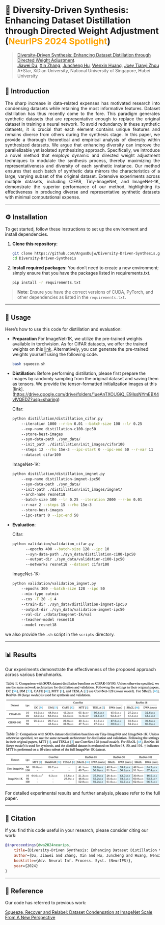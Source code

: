# 🌟 Diversity-Driven Synthesis: Enhancing Dataset Distillation through Directed Weight Adjustment (<span style="color:orange">NeurIPS 2024 Spotlight</span>)

>[Diversity-Driven Synthesis: Enhancing Dataset Distillation through Directed Weight Adjustment](https://arxiv.org/abs/2409.17612).<br>
> [Jiawei Du](https://scholar.google.com/citations?user=WrJKEzEAAAAJ&hl=zh-CN), [Xin Zhang](https://zhangxin-xd.github.io/), [Juncheng Hu](https://scholar.google.com/citations?user=F8_T6XMAAAAJ&hl=en&oi=sra), [Wenxin Huang](https://scholar.google.com/citations?user=TY2PC4CgIwkC&hl=en), [Joey Tianyi Zhou](https://joeyzhouty.github.io/) <br>
> A*Star, XiDian University,  National University of Singapore, Hubei University
> 
## 📖 Introduction
<p align="justify">
The sharp increase in data-related expenses has motivated research into condensing datasets while retaining the most informative features. Dataset distillation has thus recently come to the fore. This paradigm generates synthetic datasets that are representative enough to replace the original dataset in training a neural network. To avoid redundancy in these synthetic datasets, it is crucial that each element contains unique features and remains diverse from others during the synthesis stage. In this paper, we provide a thorough theoretical and empirical analysis of diversity within synthesized datasets. We argue that enhancing diversity can improve the parallelizable yet isolated synthesizing approach. Specifically, we introduce a novel method that employs dynamic and directed weight adjustment techniques to modulate the synthesis process, thereby maximizing the representativeness and diversity of each synthetic instance. Our method ensures that each batch of synthetic data mirrors the characteristics of a large, varying subset of the original dataset. Extensive experiments across multiple datasets, including CIFAR, Tiny-ImageNet, and ImageNet-1K, demonstrate the superior performance of our method, highlighting its effectiveness in producing diverse and representative synthetic datasets with minimal computational expense.</p>

---

## ⚙️ Installation

To get started, follow these instructions to set up the environment and install dependencies.

1. **Clone this repository**:
    ```bash
    git clone https://github.com/AngusDujw/Diversity-Driven-Synthesis.git
    cd Diversity-Driven-Synthesis
    ```

2. **Install required packages**:
   You don’t need to create a new environment; simply ensure that you have the packages listed in requirements.txt.
    ```bash
    pip install -r requirements.txt
    ```

> **Note**: Ensure you have the correct versions of CUDA, PyTorch, and other dependencies as listed in the `requirements.txt`.

---

## 🚀 Usage

Here’s how to use this code for distillation and evaluation:
- **Preparation**
For ImageNet-1K, we utilize the pre-trained weights available in torchvision. As for CIFAR datasets, we offer the trained weights on this [link](https://drive.google.com/drive/folders/1dH96COYa4kCquQ4c6wEnt7QobGMl6M3N?usp=sharing). Alternatively, you can generate the pre-trained weights yourself using the following code.
    ```bash
    bash squeeze.sh
    ```
- **Distillation**:
    Before performing distillation, please first prepare the images by randomly sampling from the original dataset and saving them as tensors. We provide the tensor-formatted initialization images at this [link].(https://drive.google.com/drive/folders/1ueAnTXOUGiQ_E9iIssNYmEBX4vlVQEDZ?usp=sharing)

    Cifar:
    ```bash
    python distillation/distillation_cifar.py 
        --iteration 1000 --r-bn 0.01 --batch-size 100 --lr 0.25 
        --exp-name distillation-c100-ipc50 
        --store-best-images 
        --syn-data-path ./syn_data/ 
        --init_path ./distillation/init_images/cifar100 
        --steps 12 --rho 15e-3 --ipc-start 0 --ipc-end 50 --r-var 11 
        --dataset cifar100 
    ```
    ImageNet-1K:
    ```bash
    python distillation/distillation_imgnet.py 
        --exp-name distillation-imgnet-ipc50  
        --syn-data-path ./syn_data/ 
        --init-path ./distillation/init_images/imgnet/ 
        --arch-name resnet18 
        --batch-size 100 --lr 0.25 --iteration 2000 --r-bn 0.01 
        --r-var 2 --steps 15 --rho 15e-3 
        --store-best-images 
        --ipc-start 0 --ipc-end 50 
    ```
- **Evaluation**:
  
    Cifar:
    ```bash
    python validation/validation_cifar.py 
          --epochs 400 --batch-size 128 --ipc 10 
          --syn-data-path ./syn_data/distillation-c100-ipc50 
          --output-dir ./syn_data/validation-c100-ipc50 
          --networks resnet18 --dataset cifar100 
    ```
    ImageNet-1K:
    ```bash
    python validation/validation_imgnet.py 
        --epochs 300 --batch-size 128 --ipc 50 
        --mix-type cutmix 
        --cos -T 20 -j 4 
        --train-dir ./syn_data/distillation-imgnet-ipc50 
        --output-dir ./syn_data/validation-imgnet-ipc50 
        --val-dir ./data/Imagenet-1k/val 
        --teacher-model resnet18 
        --model resnet18 
    ```
we also provide the `.sh` script in the `scripts` directory.

---

## 📊 Results

Our experiments demonstrate the effectiveness of the proposed approach across various benchmarks. 

![Results](./imgs/results.png)

For detailed experimental results and further analysis, please refer to the full paper.

---

## 📑 Citation

If you find this code useful in your research, please consider citing our work:

```bibtex
@inproceedings{dwa2024neurips,
    title={Diversity-Driven Synthesis: Enhancing Dataset Distillation through Directed Weight Adjustment},
    author={Du, Jiawei and Zhang, Xin and Hu, Juncheng and Huang, Wenxin and Zhou, Joey Tianyi},
    booktitle={Adv. Neural Inf. Process. Syst. (NeurIPS)},
    year={2024}
}
```
---
## 🎉 Reference
Our code has referred to previous work:

[Squeeze, Recover and Relabel: Dataset Condensation at ImageNet Scale From A New Perspective](https://github.com/VILA-Lab/SRe2L)

